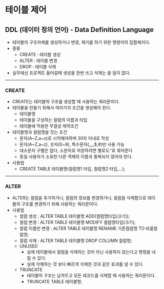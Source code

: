 # 테이블 제어
## DDL (데이터 정의 언어) - Data Definition Language
* 테이블의 구조자체를 생성하거나 변경, 제거를 하기 위한 명령어의 집합체이다.
* 종류
  - CREATE : 테이블 생성
  - ALTER : 테이블 변경
  - DROP : 테이블 삭제
* 실무에선 프로젝트 들어갈때 생성을 한번 쓰고 삭제는 쓸 일이 없다.

----------------------------------------------------------
### CREATE
* CREATE는 테이블의 구조를 생성할 때 사용하는 쿼리문이다.
* 테이블을 만들기 위해서 여러가지 조건을 생성해야 한다.
  - 테이블명
  - 테이블을 구성하는 컬럼의 이름과 타입
  - 테이블에 적용한 무결성 제약조건
* 테이블명과 컬럼명을 짓는 조건
  - 문자(A~Z,a~z)로 시작해야하며 30자 이내로 작성
  - 문자(A~Z,a~z), 숫자(0~9), 특수문자(__,$,#)만 사용 가능
  - 대소문자 구별은 없다, 소문자로 저장하려면 별로도‘’로 묶어준다
  - 동일 사용자가 소유한 다른 객체의 이름과 중복되지 않아야 한다.
* 사용법
  - CREATE TABLE 테이블명(컬럼명1 타입, 컬럼명2 타입,…);

----------------------------------------------------------
### ALTER
* ALTER는 컬럼을 추가하거나, 컬럼의 정보를 변경하거나, 컬럼을 삭제함으로 테이블의 구조를 변경하기 위해 사용하는 쿼리문이다.
* 사용법
  - 컬럼 생성 : ALTER TABLE 테이블명 ADD(컬럼명타입(크기));
  - 컬럼 변경 : ALTER TABLE 테이블명 MODIFY 컬럼명타입(크기);
  - 컬럼 이름만 변경 : ALTER TABLE 테이블명 RENAME 기존컬럼명 TO 바꿀컬럼명;
  - 컬럼 삭제 : ALTER TABLE 테이블명 DROP COLUMN 컬럼명;
  - UNUSED
    + 실제 테이블에서 컬럼을 삭제하는 것이 아닌 사용하지 않는다고 명령을 내릴 수 있다.
    + 실제 삭제하는 것 보다 빠르게 삭제한 것과 같은 효과를 낼 수 있다.
  - TRUNCATE
    + 테이블의 구조는 남겨두고 모든 레코드를 삭제할 때 사용하는 쿼리문이다.
    + TRUNCATE TABLE 테이블명;